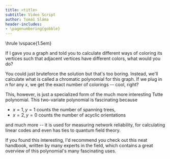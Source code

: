 ```yaml
---
title: <title>
subtitle: Video Script
author: Tomáš Sláma
header-includes:
- \pagenumbering{gobble}
---
```


\hrule
\vspace{1.5em}

If I gave you a graph and told you to calculate different ways of coloring its vertices such that adjacent vertices have different colors, what would you do?

You could just bruteforce the solution but that's too boring.
Instead, we'll calculate what is called a chromatic polynomial for this graph.
If we plug in $n$ for any $x$, we get the exact number of colorings -- cool, right?

This, however, is just a specialized form of the much more interesting Tutte polynomial.
This two-variate polynomial is fascinating because

- $x=1, y=1$ counts the number of spanning trees,
- $x=2, y=0$ counts the number of acyclic orientations

and much more -- it is used for measuring network reliability, for calculating linear codes and even has ties to quantum field theory.

If you found this interesting, I'd recommend you check out this neat handbook, written by many experts in the field, which contains a great overview of this polynomial's many fascinating uses.
